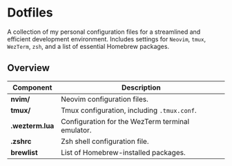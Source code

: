 # Dotfiles

A collection of my personal configuration files for a streamlined and efficient development environment. Includes settings for `Neovim`, `tmux`, `WezTerm`, `zsh`, and a list of essential Homebrew packages.

## Overview

| Component        | Description                                      |
| ---------------- | ------------------------------------------------ |
| **nvim/**        | Neovim configuration files.                      |
| **tmux/**        | Tmux configuration, including `.tmux.conf`.      |
| **.wezterm.lua** | Configuration for the WezTerm terminal emulator. |
| **.zshrc**       | Zsh shell configuration file.                    |
| **brewlist**     | List of Homebrew-installed packages.             |
